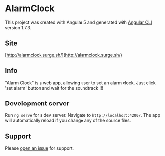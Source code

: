 # AlarmClock

This project was created with Angular 5 and generated with [Angular CLI](https://github.com/angular/angular-cli) version 1.7.3.

## Site

[http://alarmclock.surge.sh/](http://alarmclock.surge.sh/) 

## Info

"Alarm Clock" is a web app, allowing user to set an alarm clock. Just click 'set alarm' button and wait for the soundtrack !!!

## Development server

Run `ng serve` for a dev server. Navigate to `http://localhost:4200/`. The app will automatically reload if you change any of the source files.

## Support

Please [open an issue](https://github.com/NikosDev/AlarmClock/issues/new) for support.
